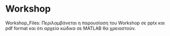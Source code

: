 # Workshop
Workshop_Files:
Περιλαμβάνεται η παρουσίαση του Workshop σε pptx και pdf format και ότι αρχεία κώδικα σε MATLAB θα χρειαστούν.

